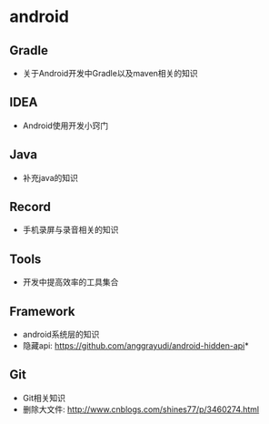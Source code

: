 # android

## Gradle

* 关于Android开发中Gradle以及maven相关的知识

## IDEA

* Android使用开发小窍门

## Java

* 补充java的知识

## Record

* 手机录屏与录音相关的知识  

## Tools

* 开发中提高效率的工具集合

## Framework

* android系统层的知识
* 隐藏api: <https://github.com/anggrayudi/android-hidden-api>* 

## Git
* Git相关知识
* 删除大文件: <http://www.cnblogs.com/shines77/p/3460274.html>



